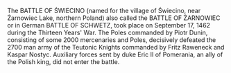 The BATTLE OF ŚWIECINO (named for the village of Świecino, near Żarnowiec Lake, northern Poland) also called the BATTLE OF ŻARNOWIEC or in German BATTLE OF SCHWETZ, took place on September 17, 1462 during the Thirteen Years' War. The Poles commanded by Piotr Dunin, consisting of some 2000 mercenaries and Poles, decisively defeated the 2700 man army of the Teutonic Knights commanded by Fritz Raweneck and Kaspar Nostyc. Auxiliary forces sent by duke Eric II of Pomerania, an ally of the Polish king, did not enter the battle.
